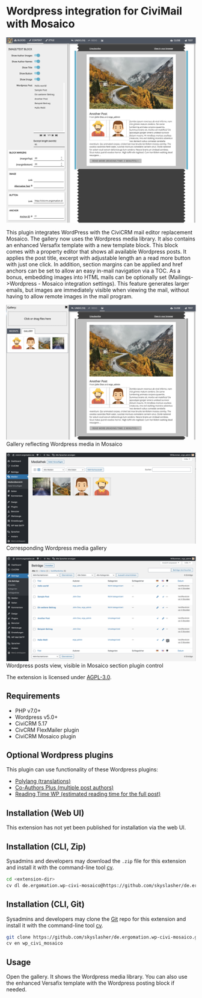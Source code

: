 # Wordpress integration for CiviMail with Mosaico

![Screenshot](/images/screenshot.png)

This plugin integrates WordPress with the CiviCRM mail editor replacement Mosaico. The gallery now
uses the Wordpress media library.
It also contains an enhanced Versafix template with a new template block. This block comes with a
property editor that shows all available Wordpress posts. It applies the post title, excerpt with
adjustable length an a read more button with just one click. In addition, section margins can be applied
and href anchors can be set to allow an easy in-mail navigation via a TOC.
As a bonus, embedding images into HTML mails can be optionally set (Mailings->Wordpress - Mosaico integration settings). This feature generates larger emails, but images are immediately visible when viewing the mail, without having to allow remote images in the mail program.

![Screenshot](/images/screenshot_2.png)
Gallery reflecting Wordpress media in Mosaico

![Screenshot](/images/screenshot_3.png)
Corresponding Wordpress media gallery

![Screenshot](/images/screenshot_4.png)
Wordpress posts view, visible in Mosaico section plugin control

The extension is licensed under [AGPL-3.0](LICENSE.txt).

## Requirements

* PHP v7.0+
* Wordpress v5.0+
* CiviCRM 5.17
* CivCRM FlexMailer plugin
* CiviCRM Mosaico plugin

## Optional Wordpress plugins

This plugin can use functionality of these Wordpress plugins:
* [Polylang (translations)](https://wordpress.org/plugins/polylang/)
* [Co-Authors Plus (multiple post authors)](http://wordpress.org/extend/plugins/co-authors-plus/)
* [Reading Time WP (estimated reading time for the full post)](https://wordpress.org/plugins/reading-time-wp/)

## Installation (Web UI)

This extension has not yet been published for installation via the web UI.

## Installation (CLI, Zip)

Sysadmins and developers may download the `.zip` file for this extension and
install it with the command-line tool [cv](https://github.com/civicrm/cv).

```bash
cd <extension-dir>
cv dl de.ergomation.wp-civi-mosaico@https://github.com/skyslasher/de.ergomation.wp-civi-mosaico/archive/master.zip
```

## Installation (CLI, Git)

Sysadmins and developers may clone the [Git](https://en.wikipedia.org/wiki/Git) repo for this extension and
install it with the command-line tool [cv](https://github.com/civicrm/cv).

```bash
git clone https://github.com/skyslasher/de.ergomation.wp-civi-mosaico.git
cv en wp_civi_mosaico
```

## Usage

Open the gallery. It shows the Wordpress media library. You can also use the enhanced Versafix template with the Wordpress posting block if needed.
